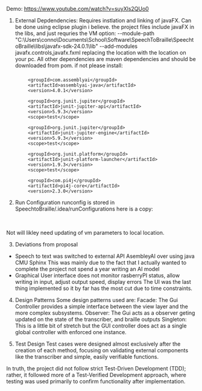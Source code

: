Demo:
	https://www.youtube.com/watch?v=suyXls2QUo0

1. External Depdendencies:
Requires instlation and linking of javaFX. Can be done using eclipse plugin i believe.
the project files include javaFX in the libs, and just requries the VM option:
--module-path "C:\Users\conno\Documents\School\Software\SpeechToBraille\SpeechtoBraille\libs\javafx-sdk-24.0.1\lib" --add-modules javafx.controls,javafx.fxml 
replacing the location with the location on your pc.
All other dependencies are maven dependencies and should be downloaded from pom. if not please install:
###
    		<groupId>com.assemblyai</groupId>
    		<artifactId>assemblyai-java</artifactId>
    		<version>4.0.1</version>

     		<groupId>org.junit.jupiter</groupId>
       		<artifactId>junit-jupiter-api</artifactId>
       		<version>5.9.3</version>
      	    <scope>test</scope>

            <groupId>org.junit.jupiter</groupId>
            <artifactId>junit-jupiter-engine</artifactId>
            <version>5.9.3</version>
            <scope>test</scope>

            <groupId>org.junit.platform</groupId>
            <artifactId>junit-platform-launcher</artifactId>
            <version>1.9.3</version>
            <scope>test</scope>

  	        <groupId>com.pi4j</groupId>
  	        <artifactId>pi4j-core</artifactId>
  	        <version>2.3.0</version>

2. Run Configuration
runconfig is stored in SpeechtoBraille/.idea/runConfigurations
here is a copy:
<component name="ProjectRunConfigurationManager">
  <configuration default="false" name="main" type="Application" factoryName="Application">
    <option name="MAIN_CLASS_NAME" value="speech.Controller" />
    <module name="SpeechToBraille" />
    <option name="VM_PARAMETERS" value="--module-path &quot;C:\Users\conno\Documents\School\Software\SpeechToBraille\SpeechtoBraille\libs\javafx-sdk-24.0.1\lib&quot; --add-modules javafx.controls,javafx.fxml " />
    <method v="2">
      <option name="Make" enabled="true" />
    </method>
  </configuration>
</component>

Not will likley need updating of vm parameters to local location.

3. Deviations from proposal

* Speech to text was switched to external API AsembleyAI over using java CMU Sphinx 
  This was mainly due to the fact that I actually wanted to complete the project not spend a year writing an AI model
* Graphical User interface does not monitor rasberryPI status, allow writing in input, adjust output speed, display errors
  The UI was the last thing implemented so it by far has the most cut due to time constraints.

4. Design Patterns
Some design patterns used are:
Facade:
	The Gui Controller provides a simple interface between the view layer and the more complex subsystems.
Observer:
	The Gui acts as a observer geting updated on the state of the transcriber, and braille outputs
Singleton:
	This is a little bit of stretch but the GUI controller does act as a single global controller with enforced one instance.

5. Test Design
Test cases were designed almost exclusively after the creation of each method, focusing on validating external components like the transcriber and simple, easily verifiable functions.

In truth, the project did not follow strict Test-Driven Development (TDD); rather, it followed more of a Test-Verified Development approach, where testing was used primarily to confirm functionality after implementation.
